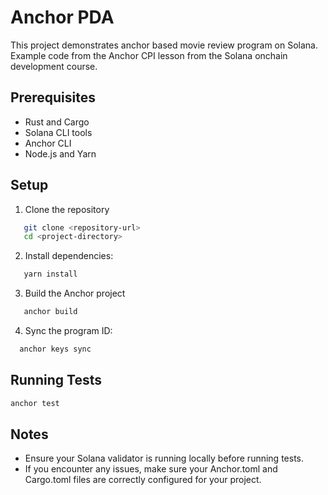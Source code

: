 # Anchor PDA

This project demonstrates anchor based movie review program on Solana. Example code from the Anchor CPI lesson from the Solana onchain development course.

## Prerequisites

- Rust and Cargo
- Solana CLI tools
- Anchor CLI
- Node.js and Yarn

## Setup

1. Clone the repository

```bash
   git clone <repository-url>
   cd <project-directory>
```

2. Install dependencies:

```bash
   yarn install
```

3. Build the Anchor project

```bash
   anchor build
```

4. Sync the program ID:

```bash
  anchor keys sync
```

## Running Tests

```bash
anchor test
```

## Notes

- Ensure your Solana validator is running locally before running tests.
- If you encounter any issues, make sure your Anchor.toml and Cargo.toml files are correctly configured for your project.
